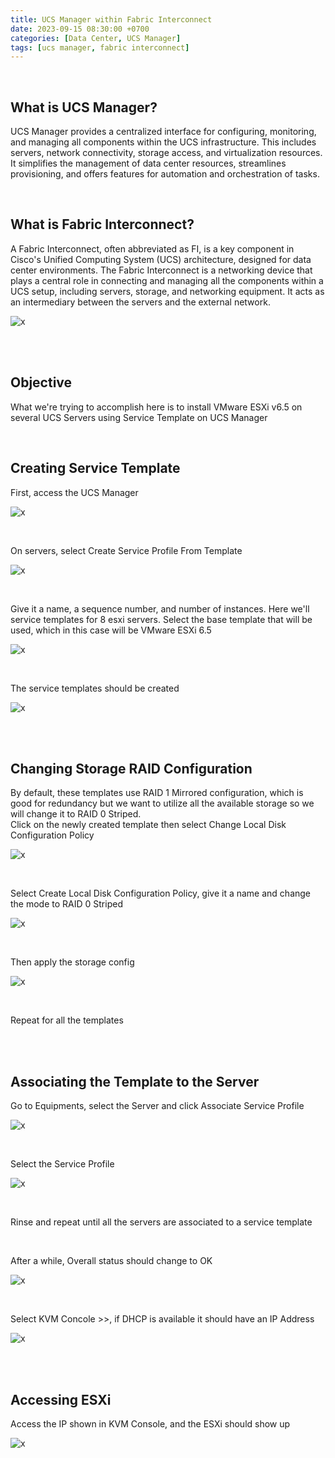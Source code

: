 ```yaml
---
title: UCS Manager within Fabric Interconnect
date: 2023-09-15 08:30:00 +0700
categories: [Data Center, UCS Manager]
tags: [ucs manager, fabric interconnect]
---
```


<br>

## What is UCS Manager?

UCS Manager provides a centralized interface for configuring, monitoring, and managing all components within the UCS infrastructure. This includes servers, network connectivity, storage access, and virtualization resources. It simplifies the management of data center resources, streamlines provisioning, and offers features for automation and orchestration of tasks.

<br>

## What is Fabric Interconnect?

A Fabric Interconnect, often abbreviated as FI, is a key component in Cisco's Unified Computing System (UCS) architecture, designed for data center environments. The Fabric Interconnect is a networking device that plays a central role in connecting and managing all the components within a UCS setup, including servers, storage, and networking equipment. It acts as an intermediary between the servers and the external network.

![x](/static/2023-09-15-ucsm/00a.png)

<br>
<br>

## Objective

What we're trying to accomplish here is to install VMware ESXi v6.5 on several UCS Servers using Service Template on UCS Manager

<br>

## Creating Service Template

First, access the UCS Manager

![x](/static/2023-09-15-ucsm/01.png)

<br>

On servers, select Create Service Profile From Template

![x](/static/2023-09-15-ucsm/02.png)

<br>

Give it a name, a sequence number, and number of instances. Here we'll service templates for 8 esxi servers.
Select the base template that will be used, which in this case will be VMware ESXi 6.5

![x](/static/2023-09-15-ucsm/03.png)

<br>

The service templates should be created

![x](/static/2023-09-15-ucsm/04.png)

<br>
<br>


## Changing Storage RAID Configuration

By default, these templates use RAID 1 Mirrored configuration, which is good for redundancy but we want to utilize all the available storage so we will change it to RAID 0 Striped. <br>
Click on the newly created template then select Change Local Disk Configuration Policy

![x](/static/2023-09-15-ucsm/05.png)

<br>

Select Create Local Disk Configuration Policy, give it a name and change the mode to RAID 0 Striped

![x](/static/2023-09-15-ucsm/06.png)

<br>

Then apply the storage config

![x](/static/2023-09-15-ucsm/07.png)

<br>

Repeat for all the templates

<br>
<br>

## Associating the Template to the Server

Go to Equipments, select the Server and click Associate Service Profile

![x](/static/2023-09-15-ucsm/08.png)

<br>

Select the Service Profile

![x](/static/2023-09-15-ucsm/09.png)

<br>

Rinse and repeat until all the servers are associated to a service template

<br>

After a while, Overall status should change to OK

![x](/static/2023-09-15-ucsm/10.png)

<br>

Select KVM Concole >>, if DHCP is available it should have an IP Address

![x](/static/2023-09-15-ucsm/11.png)

<br>
<br>

## Accessing ESXi

Access the IP shown in KVM Console, and the ESXi should show up

![x](/static/2023-09-15-ucsm/12.png)

<br>
